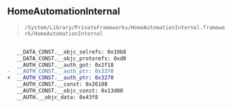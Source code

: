 ## HomeAutomationInternal

> `/System/Library/PrivateFrameworks/HomeAutomationInternal.framework/HomeAutomationInternal`

```diff

   __DATA_CONST.__objc_selrefs: 0x19b8
   __DATA_CONST.__objc_protorefs: 0xd0
   __AUTH_CONST.__auth_got: 0x2f18
-  __AUTH_CONST.__auth_ptr: 0x3378
+  __AUTH_CONST.__auth_ptr: 0x3270
   __AUTH_CONST.__const: 0x26108
   __AUTH_CONST.__objc_const: 0x13d00
   __AUTH.__objc_data: 0x43f8

```
